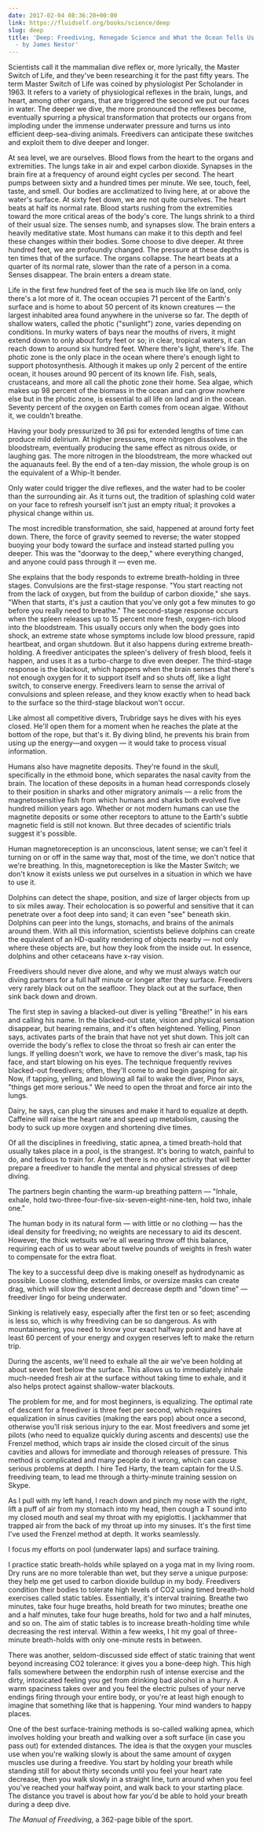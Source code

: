 ```yaml
---
date: 2017-02-04 08:36:20+00:00
link: https://fluidself.org/books/science/deep
slug: deep
title: 'Deep: Freediving, Renegade Science and What the Ocean Tells Us About Ourselves
  - by James Nestor'
---
```


Scientists call it the mammalian dive reflex or, more lyrically, the Master Switch of Life, and they've been researching it for the past fifty years. The term Master Switch of Life was coined by physiologist Per Scholander in 1963. It refers to a variety of physiological reflexes in the brain, lungs, and heart, among other organs, that are triggered the second we put our faces in water. The deeper we dive, the more pronounced the reflexes become, eventually spurring a physical transformation that protects our organs from imploding under the immense underwater pressure and turns us into efficient deep-sea-diving animals. Freedivers can anticipate these switches and exploit them to dive deeper and longer.

At sea level, we are ourselves. Blood flows from the heart to the organs and extremities. The lungs take in air and expel carbon dioxide. Synapses in the brain fire at a frequency of around eight cycles per second. The heart pumps between sixty and a hundred times per minute. We see, touch, feel, taste, and smell. Our bodies are acclimatized to living here, at or above the water's surface. At sixty feet down, we are not quite ourselves. The heart beats at half its normal rate. Blood starts rushing from the extremities toward the more critical areas of the body's core. The lungs shrink to a third of their usual size. The senses numb, and synapses slow. The brain enters a heavily meditative state. Most humans can make it to this depth and feel these changes within their bodies. Some choose to dive deeper. At three hundred feet, we are profoundly changed. The pressure at these depths is ten times that of the surface. The organs collapse. The heart beats at a quarter of its normal rate, slower than the rate of a person in a coma. Senses disappear. The brain enters a dream state.

Life in the first few hundred feet of the sea is much like life on land, only there's a lot more of it. The ocean occupies 71 percent of the Earth's surface and is home to about 50 percent of its known creatures — the largest inhabited area found anywhere in the universe so far. The depth of shallow waters, called the photic ("sunlight") zone, varies depending on conditions. In murky waters of bays near the mouths of rivers, it might extend down to only about forty feet or so; in clear, tropical waters, it can reach down to around six hundred feet. Where there's light, there's life. The photic zone is the only place in the ocean where there's enough light to support photosynthesis. Although it makes up only 2 percent of the entire ocean, it houses around 90 percent of its known life. Fish, seals, crustaceans, and more all call the photic zone their home. Sea algae, which makes up 98 percent of the biomass in the ocean and can grow nowhere else but in the photic zone, is essential to all life on land and in the ocean. Seventy percent of the oxygen on Earth comes from ocean algae. Without it, we couldn't breathe.

Having your body pressurized to 36 psi for extended lengths of time can produce mild delirium. At higher pressures, more nitrogen dissolves in the bloodstream, eventually producing the same effect as nitrous oxide, or laughing gas. The more nitrogen in the bloodstream, the more whacked out the aquanauts feel. By the end of a ten-day mission, the whole group is on the equivalent of a Whip-It bender.

Only water could trigger the dive reflexes, and the water had to be cooler than the surrounding air. As it turns out, the tradition of splashing cold water on your face to refresh yourself isn't just an empty ritual; it provokes a physical change within us.

The most incredible transformation, she said, happened at around forty feet down. There, the force of gravity seemed to reverse; the water stopped buoying your body toward the surface and instead started pulling you deeper. This was the "doorway to the deep," where everything changed, and anyone could pass through it — even me.

She explains that the body responds to extreme breath-holding in three stages. Convulsions are the first-stage response. "You start reacting not from the lack of oxygen, but from the buildup of carbon dioxide," she says. "When that starts, it's just a caution that you've only got a few minutes to go before you really need to breathe." The second-stage response occurs when the spleen releases up to 15 percent more fresh, oxygen-rich blood into the bloodstream. This usually occurs only when the body goes into shock, an extreme state whose symptoms include low blood pressure, rapid heartbeat, and organ shutdown. But it also happens during extreme breath-holding. A freediver anticipates the spleen's delivery of fresh blood, feels it happen, and uses it as a turbo-charge to dive even deeper. The third-stage response is the blackout, which happens when the brain senses that there's not enough oxygen for it to support itself and so shuts off, like a light switch, to conserve energy. Freedivers learn to sense the arrival of convulsions and spleen release, and they know exactly when to head back to the surface so the third-stage blackout won't occur.

Like almost all competitive divers, Trubridge says he dives with his eyes closed. He'll open them for a moment when he reaches the plate at the bottom of the rope, but that's it. By diving blind, he prevents his brain from using up the energy—and oxygen — it would take to process visual information.

Humans also have magnetite deposits. They're found in the skull, specifically in the ethmoid bone, which separates the nasal cavity from the brain. The location of these deposits in a human head corresponds closely to their position in sharks and other migratory animals — a relic from the magnetosensitive fish from which humans and sharks both evolved five hundred million years ago. Whether or not modern humans can use the magnetite deposits or some other receptors to attune to the Earth's subtle magnetic field is still not known. But three decades of scientific trials suggest it's possible.

Human magnetoreception is an unconscious, latent sense; we can't feel it turning on or off in the same way that, most of the time, we don't notice that we're breathing. In this, magnetoreception is like the Master Switch; we don't know it exists unless we put ourselves in a situation in which we have to use it.

Dolphins can detect the shape, position, and size of larger objects from up to six miles away. Their echolocation is so powerful and sensitive that it can penetrate over a foot deep into sand; it can even "see" beneath skin. Dolphins can peer into the lungs, stomachs, and brains of the animals around them. With all this information, scientists believe dolphins can create the equivalent of an HD-quality rendering of objects nearby — not only where these objects are, but how they look from the inside out. In essence, dolphins and other cetaceans have x-ray vision.

Freedivers should never dive alone, and why we must always watch our diving partners for a full half minute or longer after they surface. Freedivers very rarely black out on the seafloor. They black out at the surface, then sink back down and drown.

The first step in saving a blacked-out diver is yelling "Breathe!" in his ears and calling his name. In the blacked-out state, vision and physical sensation disappear, but hearing remains, and it's often heightened. Yelling, Pinon says, activates parts of the brain that have not yet shut down. This jolt can override the body's reflex to close the throat so fresh air can enter the lungs. If yelling doesn't work, we have to remove the diver's mask, tap his face, and start blowing on his eyes. The technique frequently revives blacked-out freedivers; often, they'll come to and begin gasping for air. Now, if tapping, yelling, and blowing all fail to wake the diver, Pinon says, "things get more serious." We need to open the throat and force air into the lungs.

Dairy, he says, can plug the sinuses and make it hard to equalize at depth. Caffeine will raise the heart rate and speed up metabolism, causing the body to suck up more oxygen and shortening dive times.

Of all the disciplines in freediving, static apnea, a timed breath-hold that usually takes place in a pool, is the strangest. It's boring to watch, painful to do, and tedious to train for. And yet there is no other activity that will better prepare a freediver to handle the mental and physical stresses of deep diving.

The partners begin chanting the warm-up breathing pattern — "Inhale, exhale, hold two-three-four-five-six-seven-eight-nine-ten, hold two, inhale one."

The human body in its natural form — with little or no clothing — has the ideal density for freediving; no weights are necessary to aid its descent. However, the thick wetsuits we're all wearing throw off this balance, requiring each of us to wear about twelve pounds of weights in fresh water to compensate for the extra float.

The key to a successful deep dive is making oneself as hydrodynamic as possible. Loose clothing, extended limbs, or oversize masks can create drag, which will slow the descent and decrease depth and "down time" — freediver lingo for being underwater.

Sinking is relatively easy, especially after the first ten or so feet; ascending is less so, which is why freediving can be so dangerous. As with mountaineering, you need to know your exact halfway point and have at least 60 percent of your energy and oxygen reserves left to make the return trip.

During the ascents, we'll need to exhale all the air we've been holding at about seven feet below the surface. This allows us to immediately inhale much-needed fresh air at the surface without taking time to exhale, and it also helps protect against shallow-water blackouts.

The problem for me, and for most beginners, is equalizing. The optimal rate of descent for a freediver is three feet per second, which requires equalization in sinus cavities (making the ears pop) about once a second, otherwise you'll risk serious injury to the ear. Most freedivers and some jet pilots (who need to equalize quickly during ascents and descents) use the Frenzel method, which traps air inside the closed circuit of the sinus cavities and allows for immediate and thorough releases of pressure. This method is complicated and many people do it wrong, which can cause serious problems at depth. I hire Ted Harty, the team captain for the U.S. freediving team, to lead me through a thirty-minute training session on Skype.

As I pull with my left hand, I reach down and pinch my nose with the right, lift a puff of air from my stomach into my head, then cough a T sound into my closed mouth and seal my throat with my epiglottis. I jackhammer that trapped air from the back of my throat up into my sinuses. It's the first time I've used the Frenzel method at depth. It works seamlessly.

I focus my efforts on pool (underwater laps) and surface training.

I practice static breath-holds while splayed on a yoga mat in my living room. Dry runs are no more tolerable than wet, but they serve a unique purpose: they help me get used to carbon dioxide buildup in my body. Freedivers condition their bodies to tolerate high levels of CO2 using timed breath-hold exercises called static tables. Essentially, it's interval training. Breathe two minutes, take four huge breaths, hold breath for two minutes; breathe one and a half minutes, take four huge breaths, hold for two and a half minutes, and so on. The aim of static tables is to increase breath-holding time while decreasing the rest interval. Within a few weeks, I hit my goal of three-minute breath-holds with only one-minute rests in between.

There was another, seldom-discussed side effect of static training that went beyond increasing CO2 tolerance: it gives you a bone-deep high. This high falls somewhere between the endorphin rush of intense exercise and the dirty, intoxicated feeling you get from drinking bad alcohol in a hurry. A warm spaciness takes over and you feel the electric pulses of your nerve endings firing through your entire body, or you're at least high enough to imagine that something like that is happening. Your mind wanders to happy places.

One of the best surface-training methods is so-called walking apnea, which involves holding your breath and walking over a soft surface (in case you pass out) for extended distances. The idea is that the oxygen your muscles use when you're walking slowly is about the same amount of oxygen muscles use during a freedive. You start by holding your breath while standing still for about thirty seconds until you feel your heart rate decrease, then you walk slowly in a straight line, turn around when you feel you've reached your halfway point, and walk back to your starting place. The distance you travel is about how far you'd be able to hold your breath during a deep dive.

_The Manual of Freediving_, a 362-page bible of the sport.
